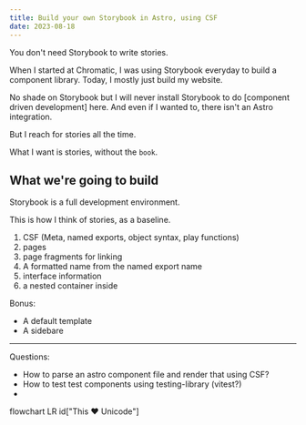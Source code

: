 ```yaml
---
title: Build your own Storybook in Astro, using CSF
date: 2023-08-18
---
```


You don't need Storybook to write stories.

When I started at Chromatic, I was using Storybook everyday to build a component library.
Today, I mostly just build my website.

No shade on Storybook but I will never install Storybook to do [component driven development] here.
And even if I wanted to, there isn't an Astro integration.

But I reach for stories all the time.

What I want is stories, without the `book`.

## What we're going to build

Storybook is a full development environment.

This is how I think of stories, as a baseline.

1. CSF (Meta, named exports, object syntax, play functions)
1. pages
1. page fragments for linking
1. A formatted name from the named export name
1. interface information
1. a nested container inside

Bonus:

- A default template
- A sidebare

---

Questions:

- How to parse an astro component file and render that using CSF?
- How to test test components using testing-library (vitest?)
-

flowchart LR
id["This ❤ Unicode"]
